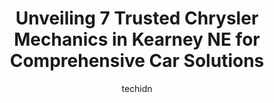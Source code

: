 ---
layout: ampstory
image: https://images.unsplash.com/photo-1578659242540-6f036471ca61?ixlib=rb-4.0.3&ixid=MnwxMjA3fDB8MHxwaG90by1wYWdlfHx8fGVufDB8fHx8&auto=format&fit=crop&w=640&h=853&q=80
author: techidn
featured: false
description: When it comes to maintaining and repairing your vehicle in Kearney NE, USA, you deserve nothing but the best. Thats why the 7 best Chrysler Mechanic in the area are here to offer their expe
title: Unveiling 7 Trusted Chrysler Mechanics in Kearney NE for Comprehensive Car Solutions
cover:
   title: Unveiling 7 Trusted Chrysler Mechanics in Kearney NE for Comprehensive Car Solutions
   subtitle: Rickpate
   background: https://images.unsplash.com/photo-1578659242540-6f036471ca61?ixlib=rb-4.0.3&ixid=MnwxMjA3fDB8MHxwaG90by1wYWdlfHx8fGVufDB8fHx8&auto=format&fit=crop&w=640&h=853&q=80

pages: 
 - layout: thirds
   top: <h1>#1 Gregs Auto Repair</h1>
   bottom: "<p>We were in great need of suspension repair and with another company quoting us for problems we didnt need we searched for a good auto repair shop and found this one. T</p>"
   background: https://www.knot35.com/toplist/wp-content/uploads/2023/06/best-chrysler-mechanic-1-in-kearney-ne-1685838464.png
   backgroundblur: true
 - layout: thirds
   top: <h1>#2 Kearney Ag & Auto Repair</h1>
   bottom: "<p>2305 K Avenue, Kearney, NE 68847, United States</p>"
   background: https://www.knot35.com/toplist/wp-content/uploads/2023/06/best-chrysler-mechanic-2-in-kearney-ne-1685838464.jpeg
   cta:
      link: https://www.knot35.com/toplist/unveiling-7-trusted-chrysler-mechanics-in-kearney-ne-for-comprehensive-car-solutions/
      text: Unveiling 7 Trusted Chrysler Mechanics in Kearney NE for Comprehensive Car Solutions
 - layout: thirds
   top: <h1>#3 American Auto Exchange</h1>
   bottom: "<p>1519 2nd Ave, Kearney, NE 68847, United States</p>"
   background: https://www.knot35.com/toplist/wp-content/uploads/2023/06/best-chrysler-mechanic-3-in-kearney-ne-1685838465.png
   cta:
      link: https://www.knot35.com/toplist/unveiling-7-trusted-chrysler-mechanics-in-kearney-ne-for-comprehensive-car-solutions/
      text: Unveiling 7 Trusted Chrysler Mechanics in Kearney NE for Comprehensive Car Solutions
 - layout: thirds
   top: <h1>#4 Precision Import Repair</h1>
   bottom: "<p>1022 B Avenue, Kearney, NE 68847, United States</p>"
   background: https://images.unsplash.com/photo-1552083974-186346191183?ixlib=rb-4.0.3&ixid=MnwxMjA3fDB8MHxwaG90by1wYWdlfHx8fGVufDB8fHx8&auto=format&fit=crop&w=640&h=853&q=80
   cta:
      link: https://www.knot35.com/toplist/unveiling-7-trusted-chrysler-mechanics-in-kearney-ne-for-comprehensive-car-solutions/
      text: Unveiling 7 Trusted Chrysler Mechanics in Kearney NE for Comprehensive Car Solutions
 - layout: thirds
   top: <h1>#5 Conrads Auto Center</h1>
   bottom: "<p>718 3rd Ave, Kearney, NE 68845, United States</p>"
   background: https://plus.unsplash.com/premium_photo-1664640458616-3c74f8cb4589?ixlib=rb-4.0.3&ixid=MnwxMjA3fDB8MHxwaG90by1wYWdlfHx8fGVufDB8fHx8&auto=format&fit=crop&w=640&h=853&q=80
   cta:
      link: https://www.knot35.com/toplist/unveiling-7-trusted-chrysler-mechanics-in-kearney-ne-for-comprehensive-car-solutions/
      text: Unveiling 7 Trusted Chrysler Mechanics in Kearney NE for Comprehensive Car Solutions
 - layout: thirds
   top: <h1>#6 ATS-Auto Tech Specialists</h1>
   bottom: "<p>901 E 25th St, Kearney, NE 68847, United States</p>"
   background: https://images.unsplash.com/photo-1522441815192-d9f04eb0615c?ixlib=rb-4.0.3&ixid=MnwxMjA3fDB8MHxwaG90by1wYWdlfHx8fGVufDB8fHx8&auto=format&fit=crop&w=640&h=853&q=80
   cta:
      link: https://www.knot35.com/toplist/unveiling-7-trusted-chrysler-mechanics-in-kearney-ne-for-comprehensive-car-solutions/
      text: Unveiling 7 Trusted Chrysler Mechanics in Kearney NE for Comprehensive Car Solutions
 - layout: thirds
   top: <h1>#7 Big Wrench Auto INC</h1>
   bottom: "<p>426 N Railroad St, Kearney, NE 68847, United States</p>"
   background: https://images.unsplash.com/photo-1564951434112-64d74cc2a2d7?ixlib=rb-4.0.3&ixid=MnwxMjA3fDB8MHxwaG90by1wYWdlfHx8fGVufDB8fHx8&auto=format&fit=crop&w=640&h=853&q=80
   cta:
      link: https://www.knot35.com/toplist/unveiling-7-trusted-chrysler-mechanics-in-kearney-ne-for-comprehensive-car-solutions/
      text: Unveiling 7 Trusted Chrysler Mechanics in Kearney NE for Comprehensive Car Solutions
 - layout: thirds
   middle: Continue reading...
   background: https://images.unsplash.com/photo-1609083590460-7b8cc0ca65f8?ixlib=rb-4.0.3&ixid=MnwxMjA3fDB8MHxwaG90by1wYWdlfHx8fGVufDB8fHx8&auto=format&fit=crop&w=640&h=853&q=80
   cta:
      link: https://www.knot35.com/toplist/unveiling-7-trusted-chrysler-mechanics-in-kearney-ne-for-comprehensive-car-solutions/
      text: Unveiling 7 Trusted Chrysler Mechanics in Kearney NE for Comprehensive Car Solutions
      
---